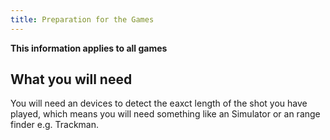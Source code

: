 ```yaml
---
title: Preparation for the Games
---
```


**This information applies to all games**

## What you will need

You will need an devices to detect the eaxct length of the shot you have played, which means you will need something like an Simulator or an range finder e.g. Trackman.
